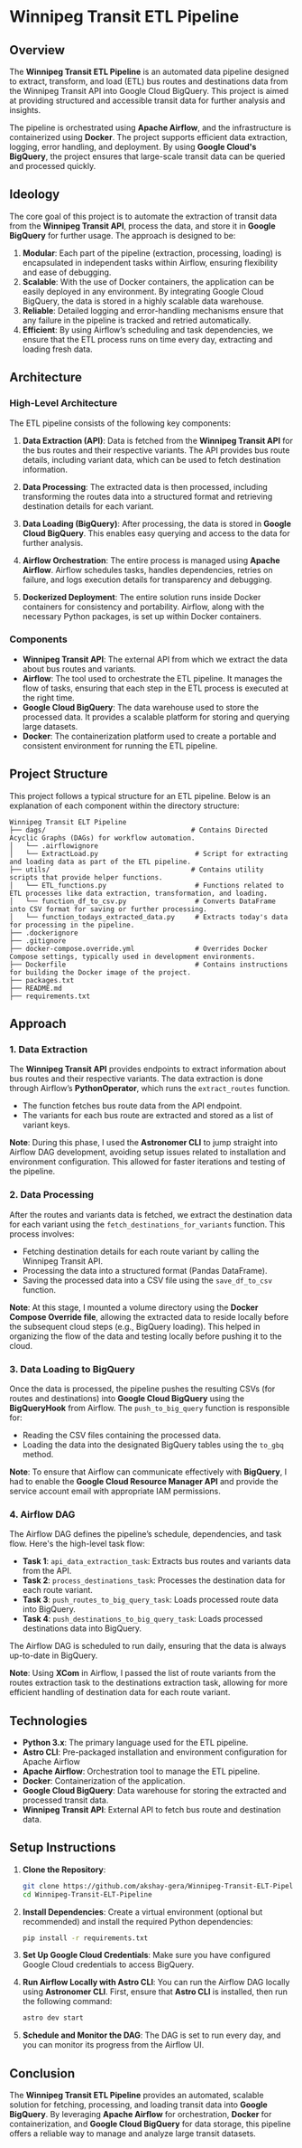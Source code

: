 # Winnipeg Transit ETL Pipeline

## Overview

The **Winnipeg Transit ETL Pipeline** is an automated data pipeline designed to extract, transform, and load (ETL) bus routes and destinations data from the Winnipeg Transit API into Google Cloud BigQuery. This project is aimed at providing structured and accessible transit data for further analysis and insights.

The pipeline is orchestrated using **Apache Airflow**, and the infrastructure is containerized using **Docker**. The project supports efficient data extraction, logging, error handling, and deployment. By using **Google Cloud's BigQuery**, the project ensures that large-scale transit data can be queried and processed quickly.

## Ideology

The core goal of this project is to automate the extraction of transit data from the **Winnipeg Transit API**, process the data, and store it in **Google BigQuery** for further usage. The approach is designed to be:

1. **Modular**: Each part of the pipeline (extraction, processing, loading) is encapsulated in independent tasks within Airflow, ensuring flexibility and ease of debugging.
2. **Scalable**: With the use of Docker containers, the application can be easily deployed in any environment. By integrating Google Cloud BigQuery, the data is stored in a highly scalable data warehouse.
3. **Reliable**: Detailed logging and error-handling mechanisms ensure that any failure in the pipeline is tracked and retried automatically.
4. **Efficient**: By using Airflow’s scheduling and task dependencies, we ensure that the ETL process runs on time every day, extracting and loading fresh data.

## Architecture

### High-Level Architecture

The ETL pipeline consists of the following key components:

1. **Data Extraction (API)**: Data is fetched from the **Winnipeg Transit API** for the bus routes and their respective variants. The API provides bus route details, including variant data, which can be used to fetch destination information.

2. **Data Processing**: The extracted data is then processed, including transforming the routes data into a structured format and retrieving destination details for each variant.

3. **Data Loading (BigQuery)**: After processing, the data is stored in **Google Cloud BigQuery**. This enables easy querying and access to the data for further analysis.

4. **Airflow Orchestration**: The entire process is managed using **Apache Airflow**. Airflow schedules tasks, handles dependencies, retries on failure, and logs execution details for transparency and debugging.

5. **Dockerized Deployment**: The entire solution runs inside Docker containers for consistency and portability. Airflow, along with the necessary Python packages, is set up within Docker containers.

### Components

- **Winnipeg Transit API**: The external API from which we extract the data about bus routes and variants.
- **Airflow**: The tool used to orchestrate the ETL pipeline. It manages the flow of tasks, ensuring that each step in the ETL process is executed at the right time.
- **Google Cloud BigQuery**: The data warehouse used to store the processed data. It provides a scalable platform for storing and querying large datasets.
- **Docker**: The containerization platform used to create a portable and consistent environment for running the ETL pipeline.

## Project Structure
This project follows a typical structure for an ETL pipeline. Below is an explanation of each component within the directory structure:

```
Winnipeg Transit ELT Pipeline
├── dags/                                    # Contains Directed Acyclic Graphs (DAGs) for workflow automation.
│   └── .airflowignore                        
│   └── ExtractLoad.py                        # Script for extracting and loading data as part of the ETL pipeline.
├── utils/                                   # Contains utility scripts that provide helper functions.
│   └── ETL_functions.py                      # Functions related to ETL processes like data extraction, transformation, and loading.
│   └── function_df_to_csv.py                 # Converts DataFrame into CSV format for saving or further processing.
│   └── function_todays_extracted_data.py     # Extracts today's data for processing in the pipeline.
├── .dockerignore                             
├── .gitignore                                
├── docker-compose.override.yml               # Overrides Docker Compose settings, typically used in development environments.
├── Dockerfile                                # Contains instructions for building the Docker image of the project.
├── packages.txt                             
├── README.md
├── requirements.txt                          
```

## Approach

### 1. **Data Extraction**

The **Winnipeg Transit API** provides endpoints to extract information about bus routes and their respective variants. The data extraction is done through Airflow’s **PythonOperator**, which runs the `extract_routes` function.

- The function fetches bus route data from the API endpoint.
- The variants for each bus route are extracted and stored as a list of variant keys.

**Note**: During this phase, I used the **Astronomer CLI** to jump straight into Airflow DAG development, avoiding setup issues related to installation and environment configuration. This allowed for faster iterations and testing of the pipeline.

### 2. **Data Processing**

After the routes and variants data is fetched, we extract the destination data for each variant using the `fetch_destinations_for_variants` function. This process involves:

- Fetching destination details for each route variant by calling the Winnipeg Transit API.
- Processing the data into a structured format (Pandas DataFrame).
- Saving the processed data into a CSV file using the `save_df_to_csv` function.

**Note**: At this stage, I mounted a volume directory using the **Docker Compose Override file**, allowing the extracted data to reside locally before the subsequent cloud steps (e.g., BigQuery loading). This helped in organizing the flow of the data and testing locally before pushing it to the cloud.

### 3. **Data Loading to BigQuery**

Once the data is processed, the pipeline pushes the resulting CSVs (for routes and destinations) into **Google Cloud BigQuery** using the **BigQueryHook** from Airflow. The `push_to_big_query` function is responsible for:

- Reading the CSV files containing the processed data.
- Loading the data into the designated BigQuery tables using the `to_gbq` method.

**Note**: To ensure that Airflow can communicate effectively with **BigQuery**, I had to enable the **Google Cloud Resource Manager API** and provide the service account email with appropriate IAM permissions.

### 4. **Airflow DAG**

The Airflow DAG defines the pipeline’s schedule, dependencies, and task flow. Here's the high-level task flow:

- **Task 1**: `api_data_extraction_task`: Extracts bus routes and variants data from the API.
- **Task 2**: `process_destinations_task`: Processes the destination data for each route variant.
- **Task 3**: `push_routes_to_big_query_task`: Loads processed route data into BigQuery.
- **Task 4**: `push_destinations_to_big_query_task`: Loads processed destinations data into BigQuery.

The Airflow DAG is scheduled to run daily, ensuring that the data is always up-to-date in BigQuery.

**Note**: Using **XCom** in Airflow, I passed the list of route variants from the routes extraction task to the destinations extraction task, allowing for more efficient handling of destination data for each route variant.

## Technologies

- **Python 3.x**: The primary language used for the ETL pipeline.
- **Astro CLI**: Pre-packaged installation and environment configuration for Apache Airflow
- **Apache Airflow**: Orchestration tool to manage the ETL pipeline.
- **Docker**: Containerization of the application.
- **Google Cloud BigQuery**: Data warehouse for storing the extracted and processed transit data.
- **Winnipeg Transit API**: External API to fetch bus route and destination data.

## Setup Instructions

1. **Clone the Repository**:
    ```bash
    git clone https://github.com/akshay-gera/Winnipeg-Transit-ELT-Pipeline.git
    cd Winnipeg-Transit-ELT-Pipeline
    ```

2. **Install Dependencies**:
    Create a virtual environment (optional but recommended) and install the required Python dependencies:
    ```bash
    pip install -r requirements.txt
    ```

3. **Set Up Google Cloud Credentials**:
    Make sure you have configured Google Cloud credentials to access BigQuery.

4. **Run Airflow Locally with Astro CLI**:
    You can run the Airflow DAG locally using **Astronomer CLI**. First, ensure that **Astro CLI** is installed, then run the following command:
    ```bash
    astro dev start
    ```

5. **Schedule and Monitor the DAG**:
    The DAG is set to run every day, and you can monitor its progress from the Airflow UI.

## Conclusion

The **Winnipeg Transit ETL Pipeline** provides an automated, scalable solution for fetching, processing, and loading transit data into **Google BigQuery**. By leveraging **Apache Airflow** for orchestration, **Docker** for containerization, and **Google Cloud BigQuery** for data storage, this pipeline offers a reliable way to manage and analyze large transit datasets.

